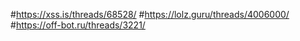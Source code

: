 #https://xss.is/threads/68528/
#https://lolz.guru/threads/4006000/
#https://off-bot.ru/threads/3221/
